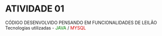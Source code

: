 # ATIVIDADE 01
CÓDIGO DESENVOLVIDO PENSANDO EM FUNCIONALIDADES DE LEILÃO <br>
Tecnologias utilizadas - <font color = "green"> JAVA </font> / <font color = "dark blue"> MYSQL </font>
